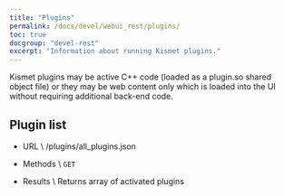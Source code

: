 ```yaml
---
title: "Plugins"
permalink: /docs/devel/webui_rest/plugins/
toc: true
docgroup: "devel-rest"
excerpt: "Information about running Kismet plugins."
---
```

Kismet plugins may be active C++ code (loaded as a plugin.so shared object file) or they may be web content only which is loaded into the UI without requiring additional back-end code.

## Plugin list

* URL \\
        /plugins/all_plugins.json

* Methods \\
        `GET`

* Results \\
        Returns array of activated plugins

